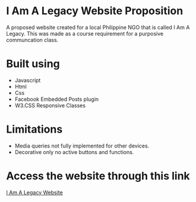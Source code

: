 # I Am A Legacy Website Proposition
A proposed website created for a local Philippine NGO that is called I Am A Legacy. This was made as a course requirement for a purposive communcation class.

# Built using
- Javascript
- Html
- Css
- Facebook Embedded Posts plugin
- W3.CSS Responsive Classes

# Limitations
- Media queries not fully implemented for other devices.
- Decorative only no active buttons and functions.

# Access the website through this link
[I Am A Legacy Website](https://i-am-a-legacy-sample-website.riki11.repl.co/index.html )
